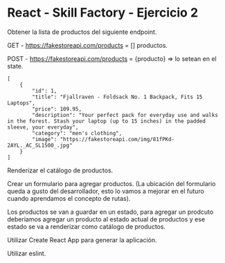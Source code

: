 # React - Skill Factory - Ejercicio 2

Obtener la lista de productos del siguiente endpoint.

GET - https://fakestoreapi.com/products = [] productos.

POST - https://fakestoreapi.com/products = {producto} => lo setean en el state.

```
[
    {
        "id": 1,
        "title": "Fjallraven - Foldsack No. 1 Backpack, Fits 15 Laptops",
        "price": 109.95,
        "description": "Your perfect pack for everyday use and walks in the forest. Stash your laptop (up to 15 inches) in the padded sleeve, your everyday",
        "category": "men's clothing",
        "image": "https://fakestoreapi.com/img/81fPKd-2AYL._AC_SL1500_.jpg"
    }
]
```

Renderizar el catálogo de productos.

Crear un formulario para agregar productos. (La ubicación del formulario queda a gusto del desarrollador, esto lo vamos a mejorar en el futuro cuando aprendamos el concepto de rutas).

Los productos se van a guardar en un estado, para agregar un prodcuto deberiamos agregar un producto al estado actual de productos y ese estado se va a renderizar como catálogo de productos.

Utilizar Create React App para generar la aplicación.

Utilizar eslint.

